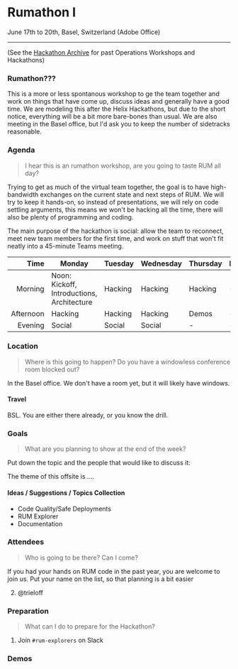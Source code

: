 # Rumathon I

June 17th to 20th, Basel, Switzerland (Adobe Office)

---

(See the [Hackathon Archive](./README.md) for past Operations Workshops and Hackathons)

### Rumathon???

This is a more or less spontanous workshop to ge the team together and work on things
that have come up, discuss ideas and generally have a good time. We are modeling this
after the Helix Hackathons, but due to the short notice, everything will be a bit more
bare-bones than usual. We are also meeting in the Basel office, but I'd ask you to
keep the number of sidetracks reasonable.

### Agenda

> I hear this is an rumathon workshop, are you going to taste RUM all day?

Trying to get as much of the virtual team together, the goal is to have high-bandwidth exchanges on the current state and next steps of RUM. We will try to keep it hands-on, so instead
of presentations, we will rely on code settling arguments, this means we won't be hacking all the time, there will also be plenty
of programming and coding.

The main purpose of the hackathon is social: allow the team to reconnect, meet new team members for the first time, and work on
stuff that won't fit neatly into a 45-minute Teams meeting.

|      Time | Monday                                                 | Tuesday | Wednesday | Thursday | Friday  |
| --------: | ------------------------------------------------------ | ------- | --------- | -------- | ------- |
|   Morning | Noon: Kickoff, Introductions, Architecture             | Hacking | Hacking   | Hacking  | -       |
| Afternoon | Hacking                                                | Hacking | Hacking   | Demos    | -       |
|   Evening | Social                                                 | Social  | Social    | -        | -       |

### Location

> Where is this going to happen? Do you have a windowless conference room blocked out?

In the Basel office. We don't have a room yet, but it will likely have windows.

#### Travel

BSL. You are either there already, or you know the drill.

### Goals

> What are you planning to show at the end of the week?

Put down the topic and the people that would like to discuss it:

The theme of this offsite is ....

#### Ideas / Suggestions / Topics Collection

- Code Quality/Safe Deployments
- RUM Explorer
- Documentation

### Attendees

> Who is going to be there? Can I come?

If you had your hands on RUM code in the past year, you are welcome to join us. Put your name on the list, so that planning is a bit easier

2. @trieloff


### Preparation

> What can I do to prepare for the Hackathon?

1. Join `#rum-explorers` on Slack

### Demos
